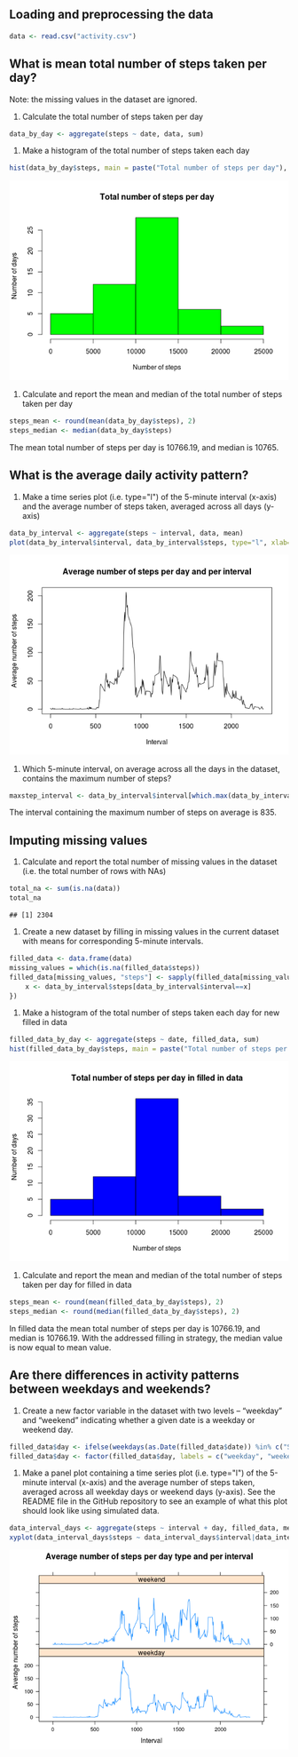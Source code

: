 Loading and preprocessing the data
----------------------------------

``` r
data <- read.csv("activity.csv")
```

What is mean total number of steps taken per day?
-------------------------------------------------

Note: the missing values in the dataset are ignored.

1.  Calculate the total number of steps taken per day

``` r
data_by_day <- aggregate(steps ~ date, data, sum)
```

1.  Make a histogram of the total number of steps taken each day

``` r
hist(data_by_day$steps, main = paste("Total number of steps per day"), xlab="Number of steps", ylab="Number of days", col="green")
```

![](PA1_template_files/figure-markdown_github/histogram-1.png)

1.  Calculate and report the mean and median of the total number of steps taken per day

``` r
steps_mean <- round(mean(data_by_day$steps), 2)
steps_median <- median(data_by_day$steps)
```

The mean total number of steps per day is 10766.19, and median is 10765.

What is the average daily activity pattern?
-------------------------------------------

1.  Make a time series plot (i.e. type="l") of the 5-minute interval (x-axis) and the average number of steps taken, averaged across all days (y-axis)

``` r
data_by_interval <- aggregate(steps ~ interval, data, mean)
plot(data_by_interval$interval, data_by_interval$steps, type="l", xlab="Interval", ylab="Average number of steps", main="Average number of steps per day and per interval")
```

![](PA1_template_files/figure-markdown_github/time%20series%20plot-1.png)

1.  Which 5-minute interval, on average across all the days in the dataset, contains the maximum number of steps?

``` r
maxstep_interval <- data_by_interval$interval[which.max(data_by_interval$steps)]
```

The interval containing the maximum number of steps on average is 835.

Imputing missing values
-----------------------

1.  Calculate and report the total number of missing values in the dataset (i.e. the total number of rows with NAs)

``` r
total_na <- sum(is.na(data))
total_na
```

    ## [1] 2304

1.  Create a new dataset by filling in missing values in the current dataset with means for corresponding 5-minute intervals.

``` r
filled_data <- data.frame(data)
missing_values = which(is.na(filled_data$steps))
filled_data[missing_values, "steps"] <- sapply(filled_data[missing_values, "interval"], function(x){
    x <- data_by_interval$steps[data_by_interval$interval==x]
})
```

1.  Make a histogram of the total number of steps taken each day for new filled in data

``` r
filled_data_by_day <- aggregate(steps ~ date, filled_data, sum)
hist(filled_data_by_day$steps, main = paste("Total number of steps per day in filled in data"), xlab="Number of steps", ylab="Number of days", col="blue")
```

![](PA1_template_files/figure-markdown_github/histogram%20filled%20data-1.png)

1.  Calculate and report the mean and median of the total number of steps taken per day for filled in data

``` r
steps_mean <- round(mean(filled_data_by_day$steps), 2)
steps_median <- round(median(filled_data_by_day$steps), 2)
```

In filled data the mean total number of steps per day is 10766.19, and median is 10766.19. With the addressed filling in strategy, the median value is now equal to mean value.

Are there differences in activity patterns between weekdays and weekends?
-------------------------------------------------------------------------

1.  Create a new factor variable in the dataset with two levels – “weekday” and “weekend” indicating whether a given date is a weekday or weekend day.

``` r
filled_data$day <- ifelse(weekdays(as.Date(filled_data$date)) %in% c("Saterday", "Sunday"), 1, 0)
filled_data$day <- factor(filled_data$day, labels = c("weekday", "weekend"))
```

1.  Make a panel plot containing a time series plot (i.e. type="l") of the 5-minute interval (x-axis) and the average number of steps taken, averaged across all weekday days or weekend days (y-axis). See the README file in the GitHub repository to see an example of what this plot should look like using simulated data.

``` r
data_interval_days <- aggregate(steps ~ interval + day, filled_data, mean)
xyplot(data_interval_days$steps ~ data_interval_days$interval|data_interval_days$day, type="l", main="Average number of steps per day type and per interval", xlab="Interval", ylab="Average number of steps", layout=c(1,2))
```

![](PA1_template_files/figure-markdown_github/panel%20plot-1.png)
